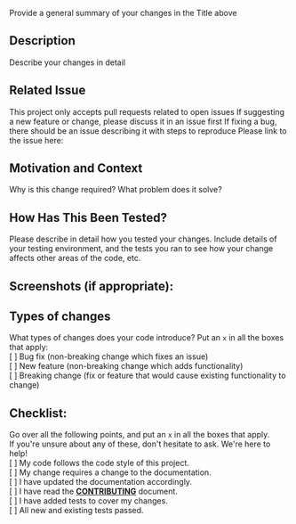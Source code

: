 Provide a general summary of your changes in the Title above 

## Description
Describe your changes in detail 

## Related Issue
This project only accepts pull requests related to open issues 
If suggesting a new feature or change, please discuss it in an issue first 
If fixing a bug, there should be an issue describing it with steps to reproduce 
Please link to the issue here: 

## Motivation and Context
Why is this change required? What problem does it solve? 

## How Has This Been Tested?
Please describe in detail how you tested your changes. 
Include details of your testing environment, and the tests you ran to 
see how your change affects other areas of the code, etc. 

## Screenshots (if appropriate):

## Types of changes
What types of changes does your code introduce? Put an `x` in all the boxes that apply: \
[ ] Bug fix (non-breaking change which fixes an issue)\
[ ] New feature (non-breaking change which adds functionality)\
[ ] Breaking change (fix or feature that would cause existing functionality to change)

## Checklist:
Go over all the following points, and put an `x` in all the boxes that apply. \
If you're unsure about any of these, don't hesitate to ask. We're here to help! \
[ ] My code follows the code style of this project.\
[ ] My change requires a change to the documentation.\
[ ] I have updated the documentation accordingly.\
[ ] I have read the **[CONTRIBUTING](CONTRIBUTION.md)** document.\
[ ] I have added tests to cover my changes.\
[ ] All new and existing tests passed.
